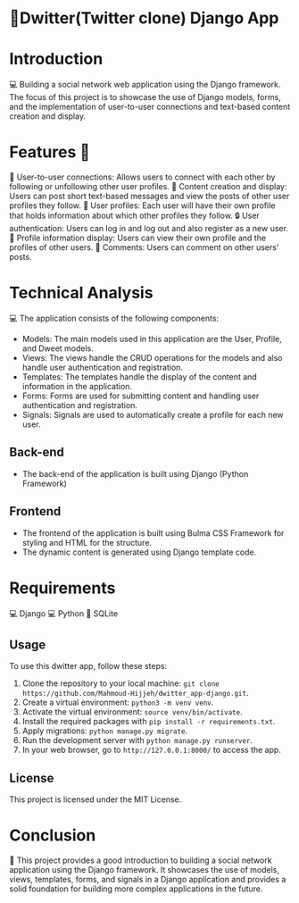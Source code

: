# 🚀Dwitter(Twitter clone) Django App

# Introduction
💻 Building a social network web application using the Django framework. 
The focus of this project is to showcase the use of Django models, forms, and the implementation of user-to-user connections and text-based content creation and display.

# Features 🎉
🔗 User-to-user connections: Allows users to connect with each other by following or unfollowing other user profiles.
📝 Content creation and display: Users can post short text-based messages and view the posts of other user profiles they follow.
👥 User profiles: Each user will have their own profile that holds information about which other profiles they follow.
🔒 User authentication: Users can log in and log out and also register as a new user.
👀 Profile information display: Users can view their own profile and the profiles of other users.
💬 Comments: Users can comment on other users' posts.

# Technical Analysis
💻 The application consists of the following components:
  - Models: The main models used in this application are the User, Profile, and Dweet models.
  - Views: The views handle the CRUD operations for the models and also handle user authentication and registration.
  - Templates: The templates handle the display of the content and information in the application.
  - Forms: Forms are used for submitting content and handling user authentication and registration.
  - Signals: Signals are used to automatically create a profile for each new user.

## Back-end
- The back-end of the application is built using Django (Python Framework)

## Frontend
- The frontend of the application is built using Bulma CSS Framework for styling and HTML for the structure.
- The dynamic content is generated using Django template code.

# Requirements
💻 Django
💻 Python
💾 SQLite

## Usage

To use this dwitter app, follow these steps:

1. Clone the repository to your local machine: 
`git clone https://github.com/Mahmoud-Hijjeh/dwitter_app-django.git`.
2. Create a virtual environment: `python3 -m venv venv`.
3. Activate the virtual environment: `source venv/bin/activate`.
4. Install the required packages with `pip install -r requirements.txt`.
5. Apply migrations: `python manage.py migrate`.
6. Run the development server with `python manage.py runserver`.
7. In your web browser, go to `http://127.0.0.1:8000/` to access the app.

## License
This project is licensed under the MIT License.

# Conclusion
🎉 This project provides a good introduction to building a social network application using the Django framework. It showcases the use of models, views, templates, forms, and signals in a Django application and provides a solid foundation for building more complex applications in the future.

